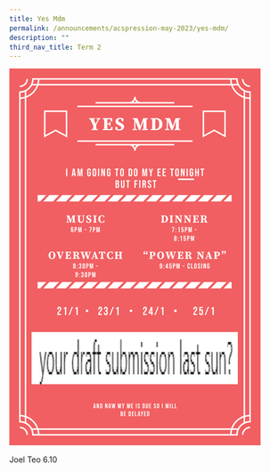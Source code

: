 ```yaml
---
title: Yes Mdm
permalink: /announcements/acspression-may-2023/yes-mdm/
description: ""
third_nav_title: Term 2
---
```

![](/images/ACSpression/May%202023/picture18.png)

Joel Teo
6.10